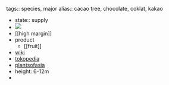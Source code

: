 tags:: species, major
alias:: cacao tree, chocolate, coklat, kakao

- state:: supply
- ![](https://peach-geographical-bat-397.mypinata.cloud/ipfs/QmXij4UgeYZMTcrNiTWN42KJnTAvusrKuCSkmPaGZAZiMF)
- [[high margin]]
- product
	- [[fruit]]
- [wiki](https://en.wikipedia.org/wiki/Theobroma_cacao)
- [tokopedia](https://www.tokopedia.com/alfanalmaula/biji-kakao-coklat-cacao-beans-theobroma-cacao-kering-siap-olah?extParam=ivf%3Dfalse%26src%3Dsearch)
- [plantsofasia](http://www.plantsofasia.com/index/theobroma_cacao/0-574)
- height: 6-12m
-